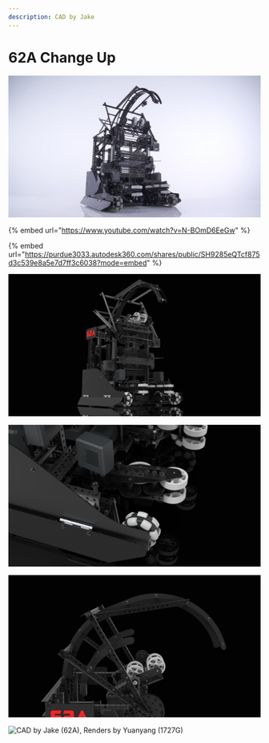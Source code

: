 ```yaml
---
description: CAD by Jake
---
```


# 62A Change Up

![](../../.gitbook/assets/VaderPhoto1.png)

{% embed url="https://www.youtube.com/watch?v=N-BOmD6EeGw" %}

{% embed url="https://purdue3033.autodesk360.com/shares/public/SH9285eQTcf875d3c539e8a5e7d7ff3c6038?mode=embed" %}

![CAD by Jake (62A), Renders by Yuanyang (1727G)](../../.gitbook/assets/Vader1.png)

![CAD by Jake (62A), Renders by Yuanyang (1727G)](../../.gitbook/assets/Vader4.png)

![CAD by Jake (62A), Renders by Yuanyang (1727G)](../../.gitbook/assets/Vader5.png)

![CAD by Jake (62A), Renders by Yuanyang (1727G)](../../.gitbook/assets/Vader2.png)
